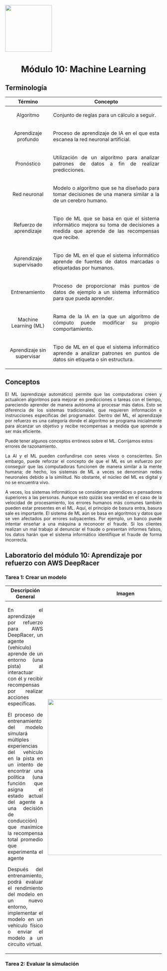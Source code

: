 <p align="left">
  <img src="https://semanadelcannabis.cayetano.edu.pe/assets/img/logo-upch.png" width="150">
  <h1 align="center">Módulo 10: Machine Learning</h1>
</p>

## Terminología

| Término  | Concepto  |
| :------------: | :------------: |
| Algoritmo  | <p align="justify">Conjunto de reglas para un cálculo a seguir.</p>  |
| Aprendizaje profundo  | <p align="justify">Proceso de aprendizaje de IA en el que esta escanea la red neuronal artificial.</p>  |
| Pronóstico  | <p align="justify">Utilización de un algoritmo para analizar patrones de datos a fin de realizar predicciones.</p>  |
| Red neuronal  | <p align="justify">Modelo o algoritmo que se ha diseñado para tomar decisiones de una manera similar a la de un cerebro humano.</p>  |
| Refuerzo de aprendizaje  | <p align="justify">Tipo de ML que se basa en que el sistema informático mejora su toma de decisiones a medida que aprende de las recompensas que recibe.</p>  |
| Aprendizaje supervisado  | <p align="justify">Tipo de ML en el que el sistema informático aprende de fuentes de datos marcadas o etiquetadas por humanos.</p>  |
| Entrenamiento  | <p align="justify">Proceso de proporcionar más puntos de datos de ejemplo a un sistema informático para que pueda aprender.</p>  |
| Machine Learning (ML)  | <p align="justify">Rama de la IA en la que un algoritmo de cómputo puede modificar su propio comportamiento.</p>  |
| Aprendizaje sin supervisar  | <p align="justify">Tipo de ML en el que el sistema informático aprende a analizar patrones en puntos de datos sin etiqueta o sin estructura.</p>  |

## Conceptos
<p align="justify">El ML (aprendizaje automático) permite que las computadoras creen y actualicen algoritmos para mejorar en predicciones o tareas con el tiempo, pareciendo aprender de manera autónoma al procesar más datos. Esto se diferencia de los sistemas tradicionales, que requieren información e instrucciones específicas del programador. Dentro del ML, el aprendizaje por refuerzo es una categoría donde el algoritmo se programa inicialmente para alcanzar un objetivo y recibe recompensas a medida que aprende a ser más eficiente.</p>

Puede tener algunos conceptos erróneos sobre el ML. Corrijamos estos errores de razonamiento.

<p align="justify">La AI y el ML pueden confundirse con seres vivos o conscientes. Sin embargo, puede reforzar el concepto de que el ML es un esfuerzo por conseguir que las computadoras funcionen de manera similar a la mente humana; de hecho, los sistemas de ML a veces se denominan redes neuronales debido a la similitud. No obstante, el núcleo del ML es digital y no se encuentra vivo.</p>
<p align="justify">A veces, los sistemas informáticos se consideran aprendices o pensadores superiores a las personas. Aunque esto quizás sea verdad en el caso de la velocidad de procesamiento, los errores humanos más comunes también pueden estar presentes en el ML. Aquí, el principio de basura entra, basura sale es importante. El sistema de ML aún se basa en algoritmos y datos que se ven afectados por errores subyacentes. Por ejemplo, un banco puede intentar enseñar a una máquina a reconocer el fraude. Si los clientes realizan un mal trabajo al denunciar el fraude o presentan informes falsos, los datos harán que el sistema informático identifique el fraude de forma incorrecta.</p>

## Laboratorio del módulo 10: Aprendizaje por refuerzo con AWS DeepRacer
### Tarea 1: Crear un modelo
| Descripción General  | Imagen  |
| :------------: | :------------: |
| <p align="justify">En el aprendizaje por refuerzo para AWS DeepRacer, un agente (vehículo) aprende de un entorno (una pista) al interactuar con él y recibir recompensas por realizar acciones específicas.</p> <p align="justify">El proceso de entrenamiento del modelo simulará múltiples experiencias del vehículo en la pista en un intento de encontrar una política (una función que asigna el estado actual del agente a una decisión de conducción) que maximice la recompensa total promedio que experimenta el agente </p> <p align="justify">Después del entrenamiento, podrá evaluar el rendimiento del modelo en un nuevo entorno, implementar el modelo en un vehículo físico o enviar el modelo a un circuito virtual.</p>  | <p align= "center"><img src="https://github.com/EdwinJaraOFC/CDRPersonal/assets/150296803/4507f1b7-611a-4e51-9bfb-2e5e3f4b0ab1" width="500"></p>  |


### Tarea 2: Evaluar la simulación
